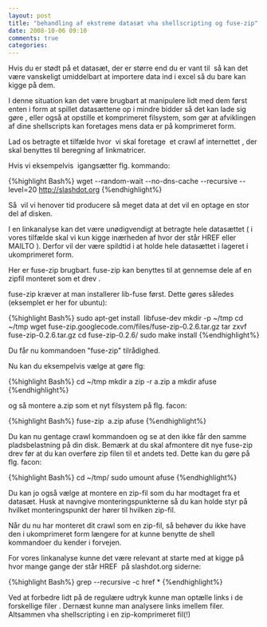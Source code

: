 ```yaml
---
layout: post
title: "behandling af ekstreme datasæt vha shellscripting og fuse-zip"
date: 2008-10-06 09:10
comments: true 
categories: 
---
```

Hvis du er stødt på et datasæt, der er større end du er vant til  så kan det være vanskeligt umiddelbart at importere data ind i excel så du bare kan kigge på dem.

I denne situation kan det være brugbart at manipulere lidt med dem først  enten i form at spillet datasættene op i mindre bidder så det kan lade sig gøre , eller også at opstille et komprimeret filsystem, som gør at afviklingen af dine shellscripts kan foretages mens data er på komprimeret form.

Lad os betragte et tilfælde hvor  vi skal foretage  et crawl af internettet , der skal benyttes til beregning af linkmatricer.

Hvis vi eksempelvis  igangsætter flg. kommando:

{%highlight Bash%}
wget --random-wait --no-dns-cache --recursive --level=20 http://slashdot.org
{%endhighlight%}

Så  vil vi henover tid producere så meget data at det vil en optage en stor del af disken.

I en linkanalyse kan det være unødigvendigt at betragte hele datasættet ( i vores tilfælde skal vi kun kigge inærheden af hvor der står HREF eller MAILTO ). Derfor vil der være spildtid i at holde hele datasættet i lageret i ukomprimeret form.

Her er fuse-zip brugbart. fuse-zip kan benyttes til at gennemse dele af en zipfil monteret som et drev .

fuse-zip kræver at man installerer lib-fuse først. Dette gøres således  (eksemplet er her for ubuntu):

{%highlight Bash%}
sudo apt-get install  libfuse-dev
mkdir -p ~/tmp
cd ~/tmp
wget fuse-zip.googlecode.com/files/fuse-zip-0.2.6.tar.gz
tar zxvf fuse-zip-0.2.6.tar.gz
cd fuse-zip-0.2.6/
sudo make install
{%endhighlight%}

Du får nu kommandoen "fuse-zip" tilrådighed.

Nu kan du eksempelvis vælge at gøre flg:

{%highlight Bash%}
cd ~/tmp
mkdir a
zip -r a.zip a
mkdir afuse
{%endhighlight%}

og så montere a.zip som et nyt filsystem på flg. facon:

{%highlight Bash%}
fuse-zip  a.zip afuse
{%endhighlight%}

Du kan nu gentage crawl kommandoen og se at den ikke får den samme pladsbelastning på din disk.
Bemærk at du skal afmontere dit nye fuse-zip drev før at du kan overføre zip filen til et andets ted. Dette kan du gøre på flg. facon:

{%highlight Bash%}
cd ~/tmp/
sudo umount afuse
{%endhighlight%}

Du kan jo også vælge at montere en zip-fil som du har modtaget fra et datasæt. Husk at navngive monteringspunkterne så du kan holde styr på hvilket monteringspunkt der hører til hvilken zip-fil.

Når du nu har monteret dit crawl som en zip-fil, så behøver du ikke have den i ukomprimeret form længere for at kunne benytte de shell kommandoer du kender i forvejen.

For vores linkanalyse kunne det være relevant at starte med at kigge på hvor mange gange der står HREF  på slashdot.org siderne:

{%highlight Bash%}
grep --recursive -c href *
{%endhighlight%}


Ved at forbedre lidt på de regulære udtryk kunne man optælle links i de forskellige filer . Dernæst kunne man analysere links imellem filer. Altsammen vha shellscripting i en zip-komprimeret fil(!)